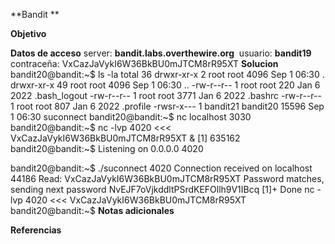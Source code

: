 **Bandit **

**Objetivo**

**Datos de acceso**
server: **bandit.labs.overthewire.org** 
usuario: **bandit19**
contraceña: VxCazJaVykI6W36BkBU0mJTCM8rR95XT
**Solucion**
bandit20@bandit:~$ ls -la
total 36
drwxr-xr-x  2 root     root      4096 Sep  1 06:30 .
drwxr-xr-x 49 root     root      4096 Sep  1 06:30 ..
-rw-r--r--  1 root     root       220 Jan  6  2022 .bash_logout
-rw-r--r--  1 root     root      3771 Jan  6  2022 .bashrc
-rw-r--r--  1 root     root       807 Jan  6  2022 .profile
-rwsr-x---  1 bandit21 bandit20 15596 Sep  1 06:30 suconnect
bandit20@bandit:~$ nc localhost 3030
bandit20@bandit:~$ nc -lvp 4020 <<< VxCazJaVykI6W36BkBU0mJTCM8rR95XT &
[1] 635162
bandit20@bandit:~$ Listening on 0.0.0.0 4020

bandit20@bandit:~$ ./suconnect  4020
Connection received on localhost 44186
Read: VxCazJaVykI6W36BkBU0mJTCM8rR95XT
Password matches, sending next password
NvEJF7oVjkddltPSrdKEFOllh9V1IBcq
[1]+  Done                    nc -lvp 4020 <<< VxCazJaVykI6W36BkBU0mJTCM8rR95XT
bandit20@bandit:~$
**Notas adicionales** 

**Referencias** 